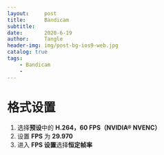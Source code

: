 ```yaml
---
layout:     post
title:      Bandicam
subtitle:   
date:       2020-6-19
author:     Tangle
header-img: img/post-bg-ios9-web.jpg
catalog: true
tags:
    - Bandicam
    - 
---
```


# 格式设置

1. 选择**预设**中的 **H.264，60 FPS（NVIDIA® NVENC）**
1. 设置 **FPS** 为 **29.970**
1. 进入 **FPS 设置**选择**恒定帧率**
